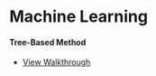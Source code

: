 # Machine Learning

#### Tree-Based Method  
  
  
- [View Walkthrough](https://rpubs.com/freshestcereal/team12)
